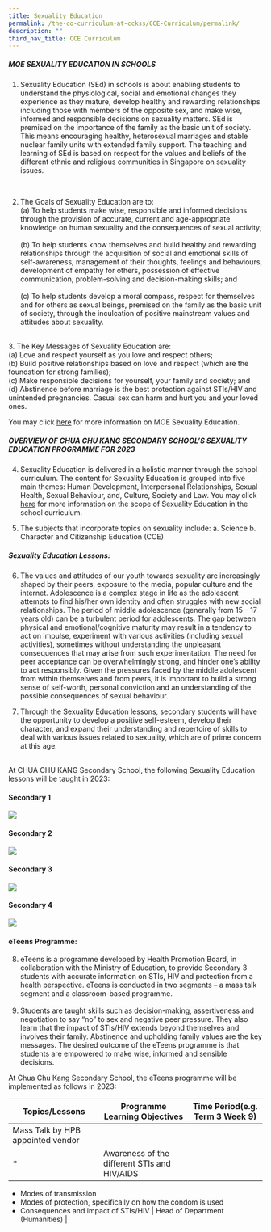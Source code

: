 ```yaml
---
title: Sexuality Education
permalink: /the-co-curriculum-at-cckss/CCE-Curriculum/permalink/
description: ""
third_nav_title: CCE Curriculum
---
```

##### MOE SEXUALITY EDUCATION IN SCHOOLS

1. Sexuality Education (SEd) in schools is about enabling students to understand the physiological, social and emotional changes they experience as they mature, develop healthy and rewarding relationships including those with members of the opposite sex, and make wise, informed and responsible decisions on sexuality matters. SEd is premised on the importance of the family as the basic unit of society. This means encouraging healthy, heterosexual marriages and stable nuclear family units with extended family support. The teaching and learning of SEd is based on respect for the values and beliefs of the different ethnic and religious communities in Singapore on sexuality issues.
<br>

2.	The Goals of Sexuality Education are to: 
<br>(a)	To help students make wise, responsible and informed decisions through the provision of accurate, current and age-appropriate knowledge on human sexuality and the consequences of sexual activity;
<br><br>(b)	To help students know themselves and build healthy and rewarding relationships through the acquisition of social and emotional skills of self-awareness, management of their thoughts, feelings and behaviours, development of empathy for others, possession of effective communication, problem-solving and decision-making skills; and
<br><br>(c)	To help students develop a moral compass, respect for themselves and for others as sexual beings, premised on the family as the basic unit of society, through the inculcation of positive mainstream values and attitudes about sexuality. 
<br>
3.	The Key Messages of Sexuality Education are:
<br>(a)	Love and respect yourself as you love and respect others;
<br>(b)	Build positive relationships based on love and respect (which are the foundation for strong families);
<br>(c)	Make responsible decisions for yourself, your family and society; and
<br>(d)	Abstinence before marriage is the best protection against STIs/HIV and unintended pregnancies. Casual sex can harm and hurt you and your loved ones.

You may click [here](https://go.gov.sg/moe-sexuality-education) for more information on MOE Sexuality Education. 


##### OVERVIEW OF CHUA CHU KANG SECONDARY SCHOOL’S SEXUALITY EDUCATION PROGRAMME FOR 2023

4.	Sexuality Education is delivered in a holistic manner through the school curriculum. The content for Sexuality Education is grouped into five main themes: Human Development, Interpersonal Relationships, Sexual Health, Sexual Behaviour, and, Culture, Society and Law. You may click [here](https://go.gov.sg/moe-sexuality-education-scope) for more information on the scope of Sexuality Education in the school curriculum.

5.	The subjects that incorporate topics on sexuality include: 
a.	Science 
b.	Character and Citizenship Education (CCE)


##### Sexuality Education Lessons: 

6.	The values and attitudes of our youth towards sexuality are increasingly shaped by their peers, exposure to the media, popular culture and the internet. Adolescence is a complex stage in life as the adolescent attempts to find his/her own identity and often struggles with new social relationships. The period of middle adolescence (generally from 15 – 17 years old) can be a turbulent period for adolescents. The gap between physical and emotional/cognitive maturity may result in a tendency to act on impulse, experiment with various activities (including sexual activities), sometimes without understanding the unpleasant consequences that may arise from such experimentation. The need for peer acceptance can be overwhelmingly strong, and hinder one’s ability to act responsibly.  Given the pressures faced by the middle adolescent from within themselves and from peers, it is important to build a strong sense of self-worth, personal conviction and an understanding of the possible consequences of sexual behaviour. 

7.	Through the Sexuality Education lessons, secondary students will have the opportunity to develop a positive self-esteem, develop their character, and expand their understanding and repertoire of skills to deal with various issues related to sexuality, which are of prime concern at this age. 
<br>
At CHUA CHU KANG Secondary School, the following Sexuality Education lessons will be taught in 2023:

#### Secondary 1

![](/images/The%20Co%20Curriculum%20At%20Cckss/CCE/Sec1_SeD.jpg)

#### Secondary 2
![](/images/The%20Co%20Curriculum%20At%20Cckss/CCE/Sec2_SeD.jpg)

#### Secondary 3
![](/images/The%20Co%20Curriculum%20At%20Cckss/CCE/Sec3_SeD.jpg)

#### Secondary 4
![](/images/The%20Co%20Curriculum%20At%20Cckss/CCE/Sec4_SeD.jpg)

#### eTeens Programme: 

8.	eTeens is a programme developed by Health Promotion Board, in collaboration with the Ministry of Education, to provide Secondary 3 students with accurate information on STIs, HIV and protection from a health perspective. eTeens is conducted in two segments – a mass talk segment and a classroom-based programme.
<br><br>
9.	Students are taught skills such as decision-making, assertiveness and negotiation to say “no” to sex and negative peer pressure. They also learn that the impact of STIs/HIV extends beyond themselves and involves their family. Abstinence and upholding family values are the key messages. The desired outcome of the eTeens programme is that students are empowered to make wise, informed and sensible decisions.

At Chua Chu Kang Secondary School, the eTeens programme will be implemented as follows in 2023:

|  Topics/Lessons		| Programme Learning Objectives 	| Time Period(e.g. Term 3 Week 9) 	|			
|---	|---	|---	|			
|  	Mass Talk by HPB appointed vendor
* 	|  Awareness of the different STIs and HIV/AIDS
* Modes of transmission
* Modes of protection, specifically on how the condom is used
* Consequences and impact of STIs/HIV	|  	Head of Department (Humanities)	|  
